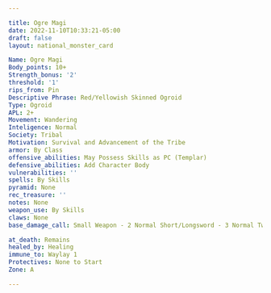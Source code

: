 ```yaml
---

title: Ogre Magi
date: 2022-11-10T10:33:21-05:00
draft: false
layout: national_monster_card

Name: Ogre Magi
Body_points: 10+
Strength_bonus: '2'
threshold: '1'
rips_from: Pin
Descriptive Phrase: Red/Yellowish Skinned Ogroid
Type: Ogroid
APL: 2+
Movement: Wandering
Inteligence: Normal
Society: Tribal
Motivation: Survival and Advancement of the Tribe
armor: By Class
offensive_abilities: May Possess Skills as PC (Templar)
defensive_abilities: Add Character Body
vulnerabilities: ''
spells: By Skills
pyramid: None
rec_treasure: ''
notes: None
weapon_use: By Skills
claws: None
base_damage_call: Small Weapon - 2 Normal Short/Longsword - 3 Normal Two Handed - 5 Normal

at_death: Remains
healed_by: Healing
immune_to: Waylay 1
Protectives: None to Start
Zone: A

---
```

